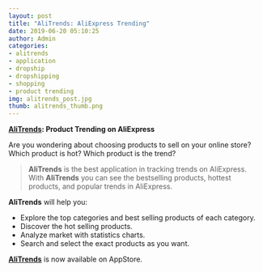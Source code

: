 ```yaml
---
layout: post
title: "AliTrends: AliExpress Trending"
date: 2019-06-20 05:10:25
author: Admin
categories:
- alitrends
- application
- dropship
- dropshipping
- shopping
- product trending
img: alitrends_post.jpg
thumb: alitrends_thumb.png
---
```


**[AliTrends][applink]: Product Trending on AliExpress**

Are you wondering about choosing products to sell on your online store? Which product is hot? Which product is the trend?  

>**AliTrends** is the best application in tracking trends on AliExpress. With **AliTrends** you can see the bestselling products, hottest products, and popular trends in AliExpress.
  
**AliTrends** will help you:

* Explore the top categories and best selling products of each category.
* Discover the hot selling products.
* Analyze market with statistics charts.
* Search and select the exact products as you want.

**[AliTrends][applink]** is now available on AppStore.

[applink]: https://apps.apple.com/us/app/id1465914366
